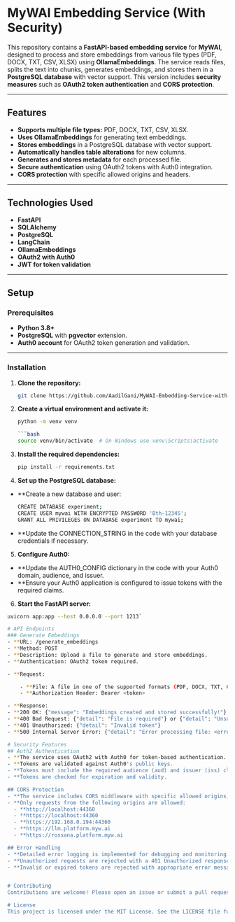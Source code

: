 # MyWAI Embedding Service (With Security)

This repository contains a **FastAPI-based embedding service** for **MyWAI**, designed to process and store embeddings from various file types (PDF, DOCX, TXT, CSV, XLSX) using **OllamaEmbeddings**. The service reads files, splits the text into chunks, generates embeddings, and stores them in a **PostgreSQL database** with vector support. This version includes **security measures** such as **OAuth2 token authentication** and **CORS protection**.

---

## Features

- **Supports multiple file types:** PDF, DOCX, TXT, CSV, XLSX.
- **Uses OllamaEmbeddings** for generating text embeddings.
- **Stores embeddings** in a PostgreSQL database with vector support.
- **Automatically handles table alterations** for new columns.
- **Generates and stores metadata** for each processed file.
- **Secure authentication** using OAuth2 tokens with Auth0 integration.
- **CORS protection** with specific allowed origins and headers.

---

## Technologies Used

- **FastAPI**
- **SQLAlchemy**
- **PostgreSQL**
- **LangChain**
- **OllamaEmbeddings**
- **OAuth2 with Auth0**
- **JWT for token validation**

---

## Setup

### Prerequisites

- **Python 3.8+**
- **PostgreSQL** with **pgvector** extension.
- **Auth0 account** for OAuth2 token generation and validation.

---

### Installation

1. **Clone the repository:**

   ```bash
   git clone https://github.com/AadilGani/MyWAI-Embedding-Service-with-security.git

2. **Create a virtual environment and activate it:**

   ```bash
   python -m venv venv
   
   ```bash
   source venv/bin/activate  # On Windows use venv\Scripts\activate
   
3. **Install the required dependencies:**
   ```bash
   pip install -r requirements.txt
4. **Set up the PostgreSQL database:**
- **Create a new database and user:

   ```bash
   CREATE DATABASE experiment;
   CREATE USER mywai WITH ENCRYPTED PASSWORD 'Bth-12345';
   GRANT ALL PRIVILEGES ON DATABASE experiment TO mywai;

- **Update the CONNECTION_STRING in the code with your database credentials if necessary.

5. **Configure Auth0:**

- **Update the AUTH0_CONFIG dictionary in the code with your Auth0 domain, audience, and issuer.
- **Ensure your Auth0 application is configured to issue tokens with the required claims.

6. **Start the FastAPI server:**

```bash
uvicorn app:app --host 0.0.0.0 --port 1213`

# API Endpoints
### Generate Embeddings
- **URL: /generate_embeddings
- **Method: POST
- **Description: Upload a file to generate and store embeddings.
- **Authentication: OAuth2 token required.

- **Request:

    - **File: A file in one of the supported formats (PDF, DOCX, TXT, CSV, XLSX).
    - **Authorization Header: Bearer <token>

- **Response:
- **200 OK: {"message": "Embeddings created and stored successfully!"}
- **400 Bad Request: {"detail": "File is required"} or {"detail": "Unsupported file type"}
- **401 Unauthorized: {"detail": "Invalid token"}
- **500 Internal Server Error: {"detail": "Error processing file: <error_message>"}

# Security Features
## Auth2 Authentication
- **The service uses OAuth2 with Auth0 for token-based authentication.
- **Tokens are validated against Auth0's public keys.
- **Tokens must include the required audience (aud) and issuer (iss) claims.
- **Tokens are checked for expiration and validity.

## CORS Protection
- **The service includes CORS middleware with specific allowed origins, methods, and headers.
- **Only requests from the following origins are allowed:
  - **http://localhost:44360
  - **https://localhost:44360
  - **https://192.168.0.194:44360
  - **https://llm.platform.myw.ai
  - **https://rossana.platform.myw.ai

## Error Handling
- **Detailed error logging is implemented for debugging and monitoring.
- **Unauthorized requests are rejected with a 401 Unauthorized response.
- **Invalid or expired tokens are rejected with appropriate error messages.


# Contributing
Contributions are welcome! Please open an issue or submit a pull request.

# License
This project is licensed under the MIT License. See the LICENSE file for details.
